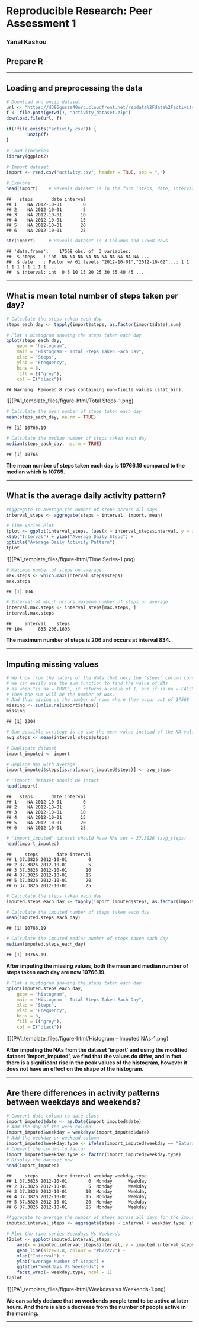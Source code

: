 # Reproducible Research: Peer Assessment 1
### Yanal Kashou

## Prepare R

***
## Loading and preprocessing the data


```r
# Download and unzip dataset
url <- "https://d396qusza40orc.cloudfront.net/repdata%2Fdata%2Factivity.zip"
f <- file.path(getwd(), "activity_dataset.zip")
download.file(url, f)

if(!file.exists("activity.csv")) {
        unzip(f)
}

# Load libraries
library(ggplot2)

# Import dataset
import <- read.csv("activity.csv", header = TRUE, sep = ",")

# Explore
head(import) 	# Reveals dataset is in the form (steps, date, interval)
```

```
##   steps       date interval
## 1    NA 2012-10-01        0
## 2    NA 2012-10-01        5
## 3    NA 2012-10-01       10
## 4    NA 2012-10-01       15
## 5    NA 2012-10-01       20
## 6    NA 2012-10-01       25
```

```r
str(import) 	# Reveals dataset is 3 Columns and 17568 Rows
```

```
## 'data.frame':	17568 obs. of  3 variables:
##  $ steps   : int  NA NA NA NA NA NA NA NA NA NA ...
##  $ date    : Factor w/ 61 levels "2012-10-01","2012-10-02",..: 1 1 1 1 1 1 1 1 1 1 ...
##  $ interval: int  0 5 10 15 20 25 30 35 40 45 ...
```
***
## What is mean total number of steps taken per day?


```r
# Calculate the steps taken each day
steps_each_day <- tapply(import$steps, as.factor(import$date),sum)

# Plot a histogram showing the steps taken each day
qplot(steps_each_day,
	geom = "histogram",
	main = "Histogram - Total Steps Taken Each Day",
	xlab = "Steps",
	ylab = "Frequency",
	bins = 8,
	fill = I("grey"),
	col = I("black"))
```

```
## Warning: Removed 8 rows containing non-finite values (stat_bin).
```

![](PA1_template_files/figure-html/Total Steps-1.png)

```r
# Calculate the mean number of steps taken each day
mean(steps_each_day, na.rm = TRUE)
```

```
## [1] 10766.19
```

```r
# Calculate the median number of steps taken each day
median(steps_each_day, na.rm = TRUE)
```

```
## [1] 10765
```
**The mean number of steps taken each day is 10766.19 compared to the median which is 10765.**  
***
## What is the average daily activity pattern?


```r
#Aggregate to average the number of steps across all days
interval_steps <- aggregate(steps ~ interval, import, mean)

# Time-Series Plot
tplot <- ggplot(interval_steps, (aes(x = interval_steps$interval, y = interval_steps$steps))) + geom_line(size=1, colour = "#000080") +
xlab("Interval") + ylab("Average Daily Steps") +
ggtitle("Average Daily Activity Pattern")
tplot
```

![](PA1_template_files/figure-html/Time Series-1.png)

```r
# Maximum number of steps on average
max.steps <- which.max(interval_steps$steps)
max.steps
```

```
## [1] 104
```

```r
# Interval at which occurs maximum number of steps on average
interval.max.steps <- interval_steps[max.steps, ]
interval.max.steps
```

```
##     interval    steps
## 104      835 206.1698
```
**The maximum number of steps is 206 and occurs at interval 834.**  

***
## Imputing missing values


```r
# We know from the nature of the data that only the 'steps' column contains missing values.
# We can easily use the sum function to find the value of NAs
# as when "is.na = TRUE", it returns a value of 1, and if is.na = FALSE, returns a value of 0.
# Then the sum will be the number of NAs.
# And thus giving us the number of rows where they occur out of 17568
missing <- sum(is.na(import$steps))
missing
```

```
## [1] 2304
```

```r
# One possible strategy is to use the mean value instead of the NA values.
avg_steps <- mean(interval_steps$steps)

# Duplicate dataset 
import_imputed <- import

# Replace NAs with Average
import_imputed$steps[is.na(import_imputed$steps)] <- avg_steps

# 'import' dataset should be intact
head(import)
```

```
##   steps       date interval
## 1    NA 2012-10-01        0
## 2    NA 2012-10-01        5
## 3    NA 2012-10-01       10
## 4    NA 2012-10-01       15
## 5    NA 2012-10-01       20
## 6    NA 2012-10-01       25
```

```r
# 'import_imputed' dataset should have NAs set = 37.3826 (avg_steps)
head(import_imputed)
```

```
##     steps       date interval
## 1 37.3826 2012-10-01        0
## 2 37.3826 2012-10-01        5
## 3 37.3826 2012-10-01       10
## 4 37.3826 2012-10-01       15
## 5 37.3826 2012-10-01       20
## 6 37.3826 2012-10-01       25
```

```r
# Calculate the steps taken each day
imputed.steps_each_day <- tapply(import_imputed$steps, as.factor(import_imputed$date),sum)
```

```r
# Calculate the imputed number of steps taken each day
mean(imputed.steps_each_day)
```

```
## [1] 10766.19
```

```r
# Calculate the imputed median number of steps taken each day
median(imputed.steps_each_day)  
```

```
## [1] 10766.19
```
**After imputing the missing values, both the mean and median number of steps taken each day are now 10766.19.**  


```r
# Plot a histogram showing the steps taken each day
qplot(imputed.steps_each_day,
	geom = "histogram",
	main = "Histogram - Total Steps Taken Each Day",
	xlab = "Steps",
	ylab = "Frequency",
	bins = 8,
	fill = I("grey"),
	col = I("black"))
```

![](PA1_template_files/figure-html/Histogram - Imputed NAs-1.png)


**After imputing the NAs from the dataset 'import' and using the modified dataset 'import_imputed', we find that the values do differ, and in fact there is a significant rise in the peak values of the histogram, however it does not have an effect on the shape of the histogram.**  
***
## Are there differences in activity patterns between weekdays and weekends?


```r
# Convert date column to date class
import_imputed$date <- as.Date(import_imputed$date)
# Add the day of the week column
import_imputed$weekday = weekdays(import_imputed$date)
# Add the weekday or weekend column
import_imputed$weekday.type <- ifelse(import_imputed$weekday == "Saturday" | import_imputed$weekday == "Sunday", "Weekend", "Weekday")
# Convert the column to factor
import_imputed$weekday.type <- factor(import_imputed$weekday.type)
# Display the dataset now
head(import_imputed)
```

```
##     steps       date interval weekday weekday.type
## 1 37.3826 2012-10-01        0  Monday      Weekday
## 2 37.3826 2012-10-01        5  Monday      Weekday
## 3 37.3826 2012-10-01       10  Monday      Weekday
## 4 37.3826 2012-10-01       15  Monday      Weekday
## 5 37.3826 2012-10-01       20  Monday      Weekday
## 6 37.3826 2012-10-01       25  Monday      Weekday
```

```r
#Aggregate to average the number of steps across all days for the imputed dataset
imputed.interval_steps <- aggregate(steps ~ interval + weekday.type, import_imputed, mean)

# Plot the time series Weekdays Vs Weekends
t2plot <- ggplot(imputed.interval_steps, 
	aes(x = imputed.interval_steps$interval, y = imputed.interval_steps$steps)) + 
	geom_line(size=0.8, colour = "#b22222") +
	xlab("Interval") +
	ylab("Average Number of Steps") +
	ggtitle("Weekdays Vs Weekends") +
  	facet_wrap(~ weekday.type, ncol = 1)
t2plot
```

![](PA1_template_files/figure-html/Weekdays vs Weekends-1.png)

**We can safely deduce that on weekends people tend to be active at later hours. And there is also a decrease from the number of people active in the morning.**
***

